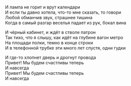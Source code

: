И лампа не горит и врут календари  
И если ты давно хотела, что-то мне сказать, то говори  
Любой обманчив звук, страшнее тишина  
Когда в самый разгар веселья падает из рук, бокал вина  

И чёрный кабинет, и ждёт в стволе патрон  
Так тихо, что я слышу, как идёт на глубине вагон метро  
На площади полки, темно в конце строки  
И в телефонной трубке эти много лет спустя, одни гудки  

И где-то хлопнет дверь и дрогнут провода  
Привет! Мы будем счастливы теперь  
И навсегда  
Привет! Мы будем счастливы теперь  
И навсегда

